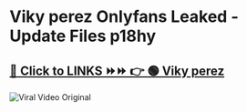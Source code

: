 
 # Viky perez Onlyfans Leaked - Update Files p18hy

## <h2><a href="https://clipsfans.com/Viky_perez&ref=git">🔗 Click to LINKS ⏩⏩ 👉 🟢 Viky perez </a></h2>

<a href="https://clipsfans.com/Viky_perez&ref=git" rel="nofollow" data-target="animated-image.originalLink"><img src="https://i.ibb.co.com/xMMVF88/686577567.gif" alt="Viral Video Original" style="max-width: 100%; display: inline-block;" data-target="animated-image.originalImage"></a>

